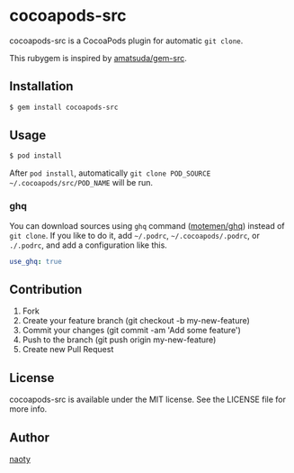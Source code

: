 # cocoapods-src

cocoapods-src is a CocoaPods plugin for automatic `git clone`.

This rubygem is inspired by [amatsuda/gem-src](https://github.com/amatsuda/gem-src).

## Installation

```bash
$ gem install cocoapods-src
```

## Usage

```bash
$ pod install
```

After `pod install`, automatically `git clone POD_SOURCE ~/.cocoapods/src/POD_NAME` will be run.

### ghq

You can download sources using `ghq` command ([motemen/ghq](https://github.com/motemen/ghq)) instead of `git clone`. If you like to do it, add `~/.podrc`, `~/.cocoapods/.podrc`, or `./.podrc`, and add a configuration like this.

```yaml
use_ghq: true
```

## Contribution

1. Fork
2. Create your feature branch (git checkout -b my-new-feature)
3. Commit your changes (git commit -am 'Add some feature')
4. Push to the branch (git push origin my-new-feature)
5. Create new Pull Request

## License

cocoapods-src is available under the MIT license. See the LICENSE file for more info.

## Author

[naoty](https://github.com/naoty)

